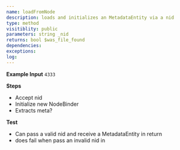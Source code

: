 ```yaml
---
name: loadFromNode
description: loads and initializes an MetadataEntity via a nid
type: method
visitiblity: public
parameters: string _nid
returns: bool $was_file_found
dependencies:
exceptions:
log: 
---
```


**Example Input**
 `4333`

**Steps**
- Accept nid
- Initialize new NodeBinder 
- Extracts meta?

**Test**
- Can pass a valid nid and receive a MetadataEntity in return
- does fail when pass an invalid nid in 

